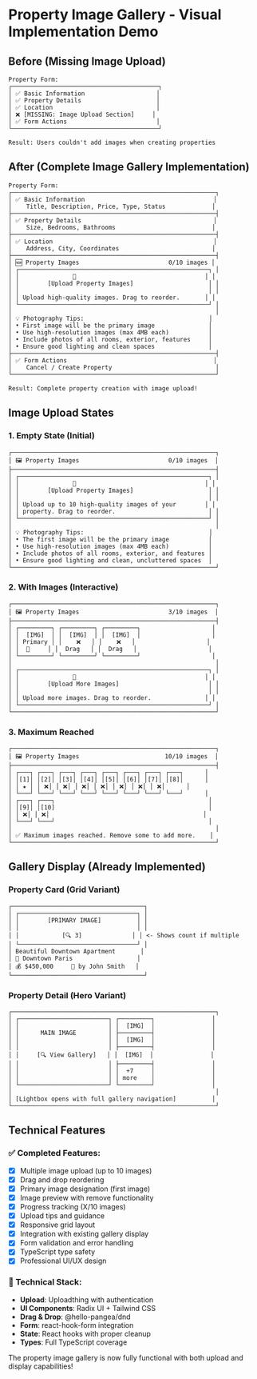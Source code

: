 # Property Image Gallery - Visual Implementation Demo

## Before (Missing Image Upload)
```
Property Form:
┌─────────────────────────────────────────┐
│ ✅ Basic Information                    │
│ ✅ Property Details                     │
│ ✅ Location                             │
│ ❌ [MISSING: Image Upload Section]     │
│ ✅ Form Actions                         │
└─────────────────────────────────────────┘

Result: Users couldn't add images when creating properties
```

## After (Complete Image Gallery Implementation)
```
Property Form:
┌─────────────────────────────────────────────────────────┐
│ ✅ Basic Information                                    │
│    Title, Description, Price, Type, Status             │
├─────────────────────────────────────────────────────────┤
│ ✅ Property Details                                     │
│    Size, Bedrooms, Bathrooms                           │
├─────────────────────────────────────────────────────────┤
│ ✅ Location                                             │
│    Address, City, Coordinates                          │
├─────────────────────────────────────────────────────────┤
│ 🆕 Property Images                         0/10 images │
│ ┌─────────────────────────────────────────────────────┐ │
│ │               📸                                    │ │
│ │        [Upload Property Images]                     │ │
│ │                                                     │ │
│ │ Upload high-quality images. Drag to reorder.       │ │
│ └─────────────────────────────────────────────────────┘ │
│                                                         │
│ 💡 Photography Tips:                                   │
│ • First image will be the primary image               │
│ • Use high-resolution images (max 4MB each)           │
│ • Include photos of all rooms, exterior, features     │
│ • Ensure good lighting and clean spaces               │
├─────────────────────────────────────────────────────────┤
│ ✅ Form Actions                                         │
│    Cancel / Create Property                             │
└─────────────────────────────────────────────────────────┘

Result: Complete property creation with image upload!
```

## Image Upload States

### 1. Empty State (Initial)
```
┌─────────────────────────────────────────────────────────┐
│ 🖼️ Property Images                         0/10 images  │
├─────────────────────────────────────────────────────────┤
│ ┌─────────────────────────────────────────────────────┐ │
│ │               📸                                    │ │
│ │        [Upload Property Images]                     │ │
│ │                                                     │ │
│ │ Upload up to 10 high-quality images of your        │ │
│ │ property. Drag to reorder.                          │ │
│ └─────────────────────────────────────────────────────┘ │
│                                                         │
│ 💡 Photography Tips:                                   │
│ • The first image will be the primary image           │
│ • Use high-resolution images (max 4MB each)           │
│ • Include photos of all rooms, exterior, and features │
│ • Ensure good lighting and clean, uncluttered spaces  │
└─────────────────────────────────────────────────────────┘
```

### 2. With Images (Interactive)
```
┌─────────────────────────────────────────────────────────┐
│ 🖼️ Property Images                         3/10 images  │
├─────────────────────────────────────────────────────────┤
│ ┌─────────┐ ┌─────────┐ ┌─────────┐                    │
│ │  [IMG]  │ │  [IMG]  │ │  [IMG]  │                    │
│ │ Primary │ │    ❌   │ │    ❌   │                    │
│ │  🔸     │ │  Drag   │ │  Drag   │                    │
│ └─────────┘ └─────────┘ └─────────┘                    │
│                                                         │
│ ┌─────────────────────────────────────────────────────┐ │
│ │               📸                                    │ │
│ │        [Upload More Images]                         │ │
│ │                                                     │ │
│ │ Upload more images. Drag to reorder.               │ │
│ └─────────────────────────────────────────────────────┘ │
└─────────────────────────────────────────────────────────┘
```

### 3. Maximum Reached
```
┌─────────────────────────────────────────────────────────┐
│ 🖼️ Property Images                        10/10 images  │
├─────────────────────────────────────────────────────────┤
│ ┌───┐ ┌───┐ ┌───┐ ┌───┐ ┌───┐ ┌───┐ ┌───┐ ┌───┐      │
│ │[1]│ │[2]│ │[3]│ │[4]│ │[5]│ │[6]│ │[7]│ │[8]│      │
│ │ ★ │ │ ❌│ │ ❌│ │ ❌│ │ ❌│ │ ❌│ │ ❌│ │ ❌│      │
│ └───┘ └───┘ └───┘ └───┘ └───┘ └───┘ └───┘ └───┘      │
│ ┌───┐ ┌───┐                                           │
│ │[9]│ │[10]                                           │
│ │ ❌│ │ ❌│                                           │
│ └───┘ └───┘                                           │
│                                                         │
│ ✅ Maximum images reached. Remove some to add more.    │
└─────────────────────────────────────────────────────────┘
```

## Gallery Display (Already Implemented)

### Property Card (Grid Variant)
```
┌─────────────────────────────────────┐
│ ┌─────────────────────────────────┐ │
│ │        [PRIMARY IMAGE]          │ │
│ │                                 │ │
│ │            [🔍 3]              │ │ <- Shows count if multiple
│ └─────────────────────────────────┘ │
│ Beautiful Downtown Apartment       │
│ 📍 Downtown Paris                  │
│ 💰 $450,000     👤 by John Smith   │
└─────────────────────────────────────┘
```

### Property Detail (Hero Variant)
```
┌─────────────────────────────────────────────────────────┐
│ ┌─────────────────────────┐ ┌─────────┐                │
│ │                         │ │  [IMG]  │                │
│ │      MAIN IMAGE         │ ├─────────┤                │
│ │                         │ │  [IMG]  │                │
│ │                         │ ├─────────┤                │
│ │     [🔍 View Gallery]   │ │  [IMG]  │                │
│ │                         │ ├─────────┤                │
│ │                         │ │  +7     │                │
│ │                         │ │ more    │                │
│ └─────────────────────────┘ └─────────┘                │
│                                                         │
│ [Lightbox opens with full gallery navigation]          │
└─────────────────────────────────────────────────────────┘
```

## Technical Features

### ✅ Completed Features:
- [x] Multiple image upload (up to 10 images)
- [x] Drag and drop reordering
- [x] Primary image designation (first image)
- [x] Image preview with remove functionality
- [x] Progress tracking (X/10 images)
- [x] Upload tips and guidance
- [x] Responsive grid layout
- [x] Integration with existing gallery display
- [x] Form validation and error handling
- [x] TypeScript type safety
- [x] Professional UI/UX design

### 🔧 Technical Stack:
- **Upload**: Uploadthing with authentication
- **UI Components**: Radix UI + Tailwind CSS
- **Drag & Drop**: @hello-pangea/dnd
- **Form**: react-hook-form integration
- **State**: React hooks with proper cleanup
- **Types**: Full TypeScript coverage

The property image gallery is now fully functional with both upload and display capabilities!